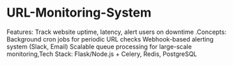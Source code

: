 # URL-Monitoring-System
Features: Track website uptime, latency, alert users on downtime .Concepts:  Background cron jobs for periodic URL checks Webhook-based alerting system (Slack, Email) Scalable queue processing for large-scale monitoring,Tech Stack: Flask/Node.js + Celery, Redis, PostgreSQL
